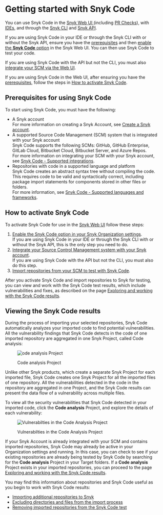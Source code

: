 # Getting started with Snyk Code

You can use Snyk Code in the [Snyk Web UI ](../../../getting-started/quickstart/create-a-snyk-account/logging-in-to-an-existing-account.md)(including [PR Checks](../../run-pr-checks/)), with [IDEs](../../../integrations/ide-tools/), and through the [Snyk CLI](../../../snyk-cli/) and [Snyk API](../../../snyk-api-info/).

If you are using Snyk Code in your IDE or through the Snyk CLI with or without the Snyk API, ensure you have the [prerequisites](./#prerequisites-for-using-snyk-code) and then [enable the **Snyk Code** option](enabling-the-snyk-code-option-in-an-organization.md) in the Snyk Web UI. You can then use Snyk Code to test your code.

If you are using Snyk Code with the API but not the CLI, you must also [integrate your SCM via the Web UI](integrating-your-source-control-system-with-your-snyk-account.md).

If you are using Snyk Code in the Web UI, after ensuring you have the [prerequisites](./#prerequisites-for-using-snyk-code), follow the steps in [How to activate Snyk Code](./#how-to-activate-snyk-code).

## **Prerequisites for using Snyk Code**

To start using Snyk Code, you must have the following:

* A Snyk account\
  For more information on creating a Snyk Account, see [Create a Snyk account](../../../getting-started/quickstart/create-a-snyk-account/).
* A supported Source Code Management (SCM) system that is integrated with your Snyk account\
  Snyk Code supports the following SCMs: GitHub, GitHub Enterprise, GitLab Cloud, Bitbucket Cloud, Bitbucket Server, and Azure Repos.\
  For more information on integrating your SCM with your Snyk account, see [Snyk Code - Supported integrations](../snyk-code-ai-engine-web-ui-supported-integrations-languages-frameworks/snyk-code-supported-integrations.md).
* Repositories with code in a supported language and platform\
  Snyk Code creates an abstract syntax tree without compiling the code. This requires code to be valid and syntactically correct, including package import statements for components stored in other files or folders.\
  For more information, see [Snyk Code - Supported languages and frameworks](../snyk-code-ai-engine-web-ui-supported-integrations-languages-frameworks/snyk-code-supported-languages-and-frameworks.md).

## **How to activate Snyk Code**

To activate Snyk Code for use in the [Snyk Web UI](../../../getting-started/quickstart/create-a-snyk-account/logging-in-to-an-existing-account.md) follow these steps:

1. [Enable the Snyk Code option in your Snyk Organization settings](enabling-the-snyk-code-option-in-an-organization.md).\
   If you are using Snyk Code in your IDE or through the Snyk CLI with or without the Snyk API, this is the only step you need to do.
2. [Integrate your Source Control Management system with your Snyk account](integrating-your-source-control-system-with-your-snyk-account.md).\
   If you are using Snyk Code with the API but not the CLI, you must also do this step.
3. [Import repositories from your SCM to test with Snyk Code](importing-repositories-for-snyk-code-testing.md).

After you activate Snyk Code and import repositories to Snyk for testing, you can view and work with the Snyk Code test results, which include vulnerabilities and fixes, as described on the page [Exploring and working with the Snyk Code results](../exploring-and-working-with-snyk-code-results-in-the-web-ui/)_._

## **Viewing the Snyk Code results**

During the process of importing your selected repositories, Snyk Code automatically analyzes your imported code to find potential vulnerabilities. All the vulnerability findings that Snyk Code detects in the code of one imported repository are aggregated in one Snyk Project, called Code analysis:

<figure><img src="../../../.gitbook/assets/SnykCode1.png" alt="ode analysis Project"><figcaption><p>Code analysis Project</p></figcaption></figure>

Unlike other Snyk products, which create a separate Snyk Project for each imported file, Snyk Code creates one Snyk Project for all the imported files of one repository. All the vulnerabilities detected in the code in the repository are aggregated in one Project, and the Snyk Code results can present the data flow of a vulnerability across multiple files.

To view all the security vulnerabilities that Snyk Code detected in your imported code, click the **Code analysis** Project, and explore the details of each vulnerability:

<figure><img src="../../../.gitbook/assets/SnykCode2.png" alt="Vulnerabilties in the Code Analysis Project"><figcaption><p>Vulnerabilties in the Code Analysis Project</p></figcaption></figure>

If your Snyk Account is already integrated with your SCM and contains imported repositories, Snyk Code may already be active in your Organization settings and running. In this case, you can check to see if your existing repositories are already being tested by Snyk Code by searching for the **Code analysis** Project in your Target folders. If a **Code analysis** Project exists in your imported repositories, you can proceed to the page [Exploring and working with the Snyk Code results](../exploring-and-working-with-snyk-code-results-in-the-web-ui/).

You may find this information about repositories and Snyk Code useful as you begin to work with Snyk Code results:

* [Importing additional repositories to Snyk](../snyk-code-and-your-repositories/importing-additional-repositories-to-snyk.md)
* [Excluding directories and files from the import process](../snyk-code-and-your-repositories/excluding-directories-and-files-from-the-import-process.md)
* [Removing imported repositories from the Snyk Code test](../snyk-code-and-your-repositories/removing-imported-repositories-from-snyk-code-testing.md)

##
